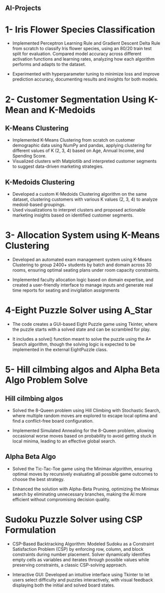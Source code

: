 ## AI-Projects

#  1- Iris Flower Species Classification

 * Implemented Perceptron Learning Rule and Gradient Descent Delta Rule from
scratch to classify Iris flower species, using an 80/20 train
test split for evaluation. Compared model accuracy across different activation functions and learning rates, analyzing how each algorithm
 performs and adapts to the dataset.

 * Experimented with hyperparameter tuning to minimize loss and improve prediction accuracy, documenting results and insights for both
 models.

#  2- Customer Segmentation Using K-Mean and K-Medoids

##  K-Means Clustering
* Implemented K-Means Clustering from scratch on customer demographic data using NumPy and pandas, applying clustering for different values
  of K (2, 3, 4) based on Age, Annual Income, and Spending Score.
* Visualized clusters with Matplotlib and interpreted customer segments to suggest data-driven marketing strategies.

## K-Medoids Clustering
* Developed a custom K-Medoids Clustering algorithm on the same dataset, clustering customers with various K values (2, 3, 4) to analyze
  medoid-based groupings.
* Used visualizations to interpret clusters and proposed actionable marketing insights based on identified customer segments.

#  3- Allocation System using K-Means Clustering
 *  Developed an automated exam management system using K-Means Clustering to group 2400+ students by batch and domain across 30
 rooms, ensuring optimal seating plans under room capacity constraints.

 *  Implemented faculty allocation logic based on domain expertise, and created a user-friendly interface to manage inputs and generate real
time reports for seating and invigilation assignments

#  4-Eight Puzzle Solver using A_Star

* The code creates a GUI-based Eight Puzzle game using Tkinter, where the puzzle starts with a solved state and can be scrambled for play.

* It includes a solve() function meant to solve the puzzle using the A* Search algorithm, though the solving logic is expected to be implemented
  in the external EightPuzzle class.

#  5- Hill cilmbing algos and Alpha Beta Algo Problem Solve

## Hill cilmbing algos
* Solved the 8-Queen problem using Hill Climbing with Stochastic Search, where multiple random moves are explored to escape local optima and find a conflict-free board configuration.

* Implemented Simulated Annealing for the 8-Queen problem, allowing occasional worse moves based on probability to avoid getting stuck in local minima, leading to an effective global search.

## Alpha Beta Algo

 * Solved the Tic-Tac-Toe game using the Minimax algorithm, ensuring optimal moves by recursively evaluating all possible game outcomes to choose the best strategy.

* Enhanced the solution with Alpha-Beta Pruning, optimizing the Minimax search by eliminating unnecessary branches, making the AI more efficient without compromising decision quality.

# Sudoku Puzzle Solver using CSP Formulation
* CSP-Based Backtracking Algorithm: Modeled Sudoku as a Constraint Satisfaction Problem (CSP) by enforcing row, column, and block constraints during number placement. Solver dynamically identifies empty cells as variables and iterates through possible values while preserving constraints, a classic CSP-solving approach.

* Interactive GUI: Developed an intuitive interface using Tkinter to let users select difficulty and puzzles interactively, with visual feedback displaying both the initial and solved board states.


